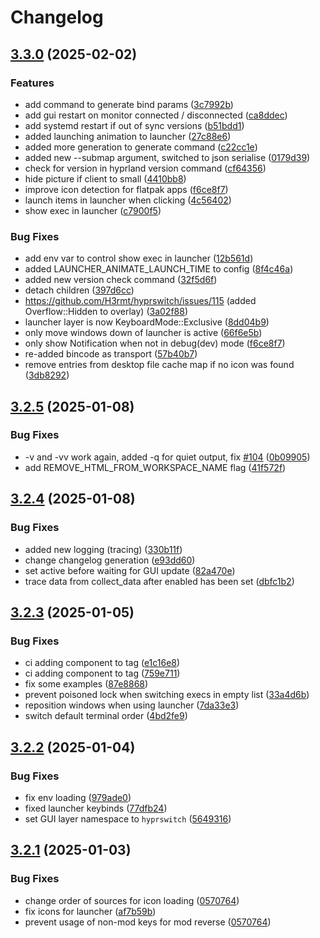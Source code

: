 # Changelog

## [3.3.0](https://github.com/H3rmt/hyprswitch/compare/v3.2.5...v3.3.0) (2025-02-02)


### Features

* add command to generate bind params ([3c7992b](https://github.com/H3rmt/hyprswitch/commit/3c7992b8f406675469091e5c86c2cab6f118f31b))
* add gui restart on monitor connected / disconnected ([ca8ddec](https://github.com/H3rmt/hyprswitch/commit/ca8ddec353714cc5dede71fcc40d430bf5838ccf))
* add systemd restart if out of sync versions ([b51bdd1](https://github.com/H3rmt/hyprswitch/commit/b51bdd1b07aa9e140bc2cefea5695359768a9c62))
* added launching animation to launcher ([27c88e6](https://github.com/H3rmt/hyprswitch/commit/27c88e671c034b22d5e13a36de4ca23dd1025944))
* added more generation to generate command ([c22cc1e](https://github.com/H3rmt/hyprswitch/commit/c22cc1e14392b8ffcbd0450745539b3c026e9f0c))
* added new --submap argument, switched to json serialise ([0179d39](https://github.com/H3rmt/hyprswitch/commit/0179d39ecd2b2a86fcfc8628d617126d9386ec26))
* check for version in hyprland version command ([cf64356](https://github.com/H3rmt/hyprswitch/commit/cf6435657ee3a217012e98f21cbbfbb6d6df3936))
* hide picture if client to small ([4410bb8](https://github.com/H3rmt/hyprswitch/commit/4410bb80941304be0067b2cf0bcdac8be6ce7f6f))
* improve icon detection for flatpak apps ([f6ce8f7](https://github.com/H3rmt/hyprswitch/commit/f6ce8f7575640fcfe6593645da07e8450714cd3a))
* launch items in launcher when clicking ([4c56402](https://github.com/H3rmt/hyprswitch/commit/4c56402059e20b57604fd186a9d8d6ca0bf40391))
* show exec in launcher ([c7900f5](https://github.com/H3rmt/hyprswitch/commit/c7900f50bf258a81dd14d1800e8cb2f383491150))


### Bug Fixes

* add env var to control show exec in launcher ([12b561d](https://github.com/H3rmt/hyprswitch/commit/12b561d3820c55fe3dd80b6e961901819a68ff5f))
* added LAUNCHER_ANIMATE_LAUNCH_TIME to config ([8f4c46a](https://github.com/H3rmt/hyprswitch/commit/8f4c46a549583c4cfbdcc6551e9264ac685da0a4))
* added new version check command ([32f5d6f](https://github.com/H3rmt/hyprswitch/commit/32f5d6fec4db5616f9765ab170b89f1277682ef4))
* detach children ([397d6cc](https://github.com/H3rmt/hyprswitch/commit/397d6cc0a7cab3093bfa5e03fe79cc7ab049d167))
* https://github.com/H3rmt/hyprswitch/issues/115 (added Overflow::Hidden to overlay) ([3a02f88](https://github.com/H3rmt/hyprswitch/commit/3a02f887b6e6114f5d353c434134dea4cdb2307b))
* launcher layer is now KeyboardMode::Exclusive ([8dd04b9](https://github.com/H3rmt/hyprswitch/commit/8dd04b9d403c42c3f947348845e1d91911c5997e))
* only move windows down of launcher is active ([66f6e5b](https://github.com/H3rmt/hyprswitch/commit/66f6e5bc4303189237cf7403ca64f16e0cc46ced))
* only show Notification when not in debug(dev) mode ([f6ce8f7](https://github.com/H3rmt/hyprswitch/commit/f6ce8f7575640fcfe6593645da07e8450714cd3a))
* re-added bincode as transport ([57b40b7](https://github.com/H3rmt/hyprswitch/commit/57b40b7b887a8367b424ceee987c9b13cbc697ea))
* remove entries from desktop file cache map if no icon was found ([3db8292](https://github.com/H3rmt/hyprswitch/commit/3db8292ac7c587a14ae5fb8a853d956b6332fb2c))

## [3.2.5](https://github.com/H3rmt/hyprswitch/compare/v3.2.4...v3.2.5) (2025-01-08)


### Bug Fixes

* -v and -vv work again, added -q for quiet output, fix [#104](https://github.com/H3rmt/hyprswitch/issues/104) ([0b09905](https://github.com/H3rmt/hyprswitch/commit/0b09905fcba41e1d499aa435b563e81491a14a68))
* add REMOVE_HTML_FROM_WORKSPACE_NAME flag ([41f572f](https://github.com/H3rmt/hyprswitch/commit/41f572f375a1f8bd4fca0657538f594ffa7a07ca))

## [3.2.4](https://github.com/H3rmt/hyprswitch/compare/v3.2.3...v3.2.4) (2025-01-08)


### Bug Fixes

* added new logging (tracing) ([330b11f](https://github.com/H3rmt/hyprswitch/commit/330b11f854708133ef8b1a1c7113a60cdf4d637a))
* change changelog generation ([e93dd60](https://github.com/H3rmt/hyprswitch/commit/e93dd602073b7df1e2250c18af249ea840eda789))
* set active before waiting for GUI update ([82a470e](https://github.com/H3rmt/hyprswitch/commit/82a470eb9abc30228c870468260f1976671ae108))
* trace data from collect_data after enabled has been set ([dbfc1b2](https://github.com/H3rmt/hyprswitch/commit/dbfc1b211024854c72597a1dee576dc14965f7d0))

## [3.2.3](https://github.com/H3rmt/hyprswitch/compare/v3.2.2...v3.2.3) (2025-01-05)


### Bug Fixes

* ci adding component to tag ([e1c16e8](https://github.com/H3rmt/hyprswitch/commit/e1c16e802f4eaae7eb96485e64f9ee8502974e75))
* ci adding component to tag ([759e711](https://github.com/H3rmt/hyprswitch/commit/759e7111a1f80ecaae96e4b29d21f85d2f346282))
* fix some examples ([87e8868](https://github.com/H3rmt/hyprswitch/commit/87e8868c4336de653c39bbf4af406374b0068b0b))
* prevent poisoned lock when switching execs in empty list ([33a4d6b](https://github.com/H3rmt/hyprswitch/commit/33a4d6b55367122d61f239ebc29ce5dac0634654))
* reposition windows when using launcher ([7da33e3](https://github.com/H3rmt/hyprswitch/commit/7da33e34194fdde08e6696a8bb77999d6ea56a9e))
* switch default terminal order ([4bd2fe9](https://github.com/H3rmt/hyprswitch/commit/4bd2fe9e3cfdc385620f5c62eca8c7e48487a4d1))

## [3.2.2](https://github.com/H3rmt/hyprswitch/compare/v3.2.1...v3.2.2) (2025-01-04)


### Bug Fixes

* fix env loading ([979ade0](https://github.com/H3rmt/hyprswitch/commit/979ade08f72e9e2212966878a8e301f603f8518b))
* fixed launcher keybinds ([77dfb24](https://github.com/H3rmt/hyprswitch/commit/77dfb24fad22ed51e7b5b44c1a03132b6d05592e))
* set GUI layer namespace to `hyprswitch` ([5649316](https://github.com/H3rmt/hyprswitch/commit/5649316f06c305a2766d6922b92d3522516eacff))

## [3.2.1](https://github.com/H3rmt/hyprswitch/compare/v3.2.0...v3.2.1) (2025-01-03)


### Bug Fixes

* change order of sources for icon loading ([0570764](https://github.com/H3rmt/hyprswitch/commit/05707642a0e5638169fbc65c8f5919e1fb14bd9e))
* fix icons for launcher ([af7b59b](https://github.com/H3rmt/hyprswitch/commit/af7b59b94b74e8859d791d564f1bbc731a71b3b2))
* prevent usage of non-mod keys for mod reverse ([0570764](https://github.com/H3rmt/hyprswitch/commit/05707642a0e5638169fbc65c8f5919e1fb14bd9e))
